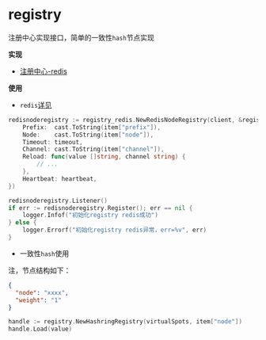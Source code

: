 # registry

注册中心实现接口，简单的一致性`hash`节点实现

**实现**

- [注册中心-redis](https://github.com/kordar/registry-redis)

**使用**

- `redis`[详见](https://github.com/kordar/registry-redis)

```go
redisnoderegistry := registry_redis.NewRedisNodeRegistry(client, &registry_redis.RedisNodeRegistryOptions{
    Prefix:  cast.ToString(item["prefix"]),
    Node:    cast.ToString(item["node"]),
    Timeout: timeout,
    Channel: cast.ToString(item["channel"]),
    Reload: func(value []string, channel string) {
        // ...
    },
    Heartbeat: heartbeat,
})

redisnoderegistry.Listener()
if err := redisnoderegistry.Register(); err == nil {
    logger.Infof("初始化registry redis成功")
} else {
    logger.Errorf("初始化registry redis异常，err=%v", err)
}
```

- 一致性`hash`使用

注，节点结构如下：
```json
{
  "node": "xxxx",
  "weight": "1"
}
```

```go
handle := registry.NewHashringRegistry(virtualSpots, item["node"])
handle.Load(value)
```